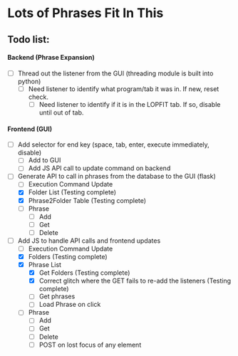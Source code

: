 # Lots of Phrases Fit In This
## Todo list:
#### Backend (Phrase Expansion)
- [ ] Thread out the listener from the GUI (threading module is built into python)
  - [ ] Need listener to identify what program/tab it was in. If new, reset check.
    - [ ] Need listener to identify if it is in the LOPFIT tab. If so, disable until out of tab.
#### Frontend (GUI)
- [ ] Add selector for end key (space, tab, enter, execute immediately, disable)
  - [ ] Add to GUI
  - [ ] Add JS API call to update command on backend
- [ ] Generate API to call in phrases from the database to the GUI (flask)
  - [ ] Execution Command Update
  - [x] Folder List (Testing complete)
  - [x] Phrase2Folder Table (Testing complete)
  - [ ] Phrase
    - [ ] Add
    - [ ] Get
    - [ ] Delete
- [ ] Add JS to handle API calls and frontend updates
  - [ ] Execution Command Update
  - [x] Folders (Testing complete)
  - [x] Phrase List
    - [x] Get Folders (Testing complete)
    - [x] Correct glitch where the GET fails to re-add the listeners  (Testing complete)
    - [ ] Get phrases
    - [ ] Load Phrase on click
  - [ ] Phrase
    - [ ] Add
    - [ ] Get
    - [ ] Delete
    - [ ] POST on lost focus of any element
